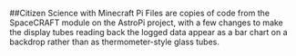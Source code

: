 ##Citizen Science with Minecraft Pi
Files are copies of code from the SpaceCRAFT module on the AstroPi project, with a few changes to make the display tubes reading back the logged data appear as a bar chart on a backdrop rather than as thermometer-style glass tubes.
